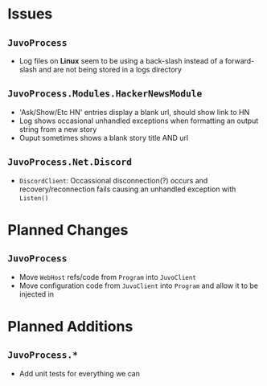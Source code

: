 # Issues

## `JuvoProcess`
* Log files on __Linux__ seem to be using a back-slash instead of a forward-slash and are not being stored in a logs directory

## `JuvoProcess.Modules.HackerNewsModule`
* 'Ask/Show/Etc HN' entries display a blank url, should show link to HN
* Log shows occasional unhandled exceptions when formatting an output string from a new story
* Ouput sometimes shows a blank story title AND url

## `JuvoProcess.Net.Discord`
* `DiscordClient`: Occassional disconnection(?) occurs and recovery/reconnection fails causing an unhandled exception with `Listen()`

# Planned Changes

## `JuvoProcess`
* Move `WebHost` refs/code from `Program` into `JuvoClient`
* Move configuration code from `JuvoClient` into `Program` and allow it to be injected in

# Planned Additions

## `JuvoProcess.*`
* Add unit tests for everything we can